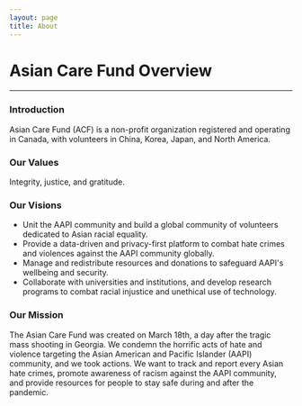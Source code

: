 ```yaml
---
layout: page
title: About
---
```


# Asian Care Fund Overview

---

### Introduction

Asian Care Fund (ACF) is a non-profit organization registered and operating in Canada, with volunteers in China, Korea, Japan, and North America. 

### Our Values

Integrity, justice, and gratitude.

### Our Visions

- Unit the AAPI community and build a global community of volunteers dedicated to Asian racial equality.
- Provide a data-driven and privacy-first platform to combat hate crimes and violences against the AAPI community globally.
- Manage and redistribute resources and donations to safeguard AAPI's wellbeing and security.
- Collaborate with universities and institutions, and develop research programs to combat racial injustice and unethical use of technology.

### Our Mission

The Asian Care Fund was created on March 18th, a day after the tragic mass shooting in Georgia. We condemn the horrific acts of hate and violence targeting the Asian American and Pacific Islander (AAPI) community, and we took actions. We want  to track and report every Asian hate crimes, promote awareness of racism against the AAPI community, and provide resources for people to stay safe during and after the pandemic.

